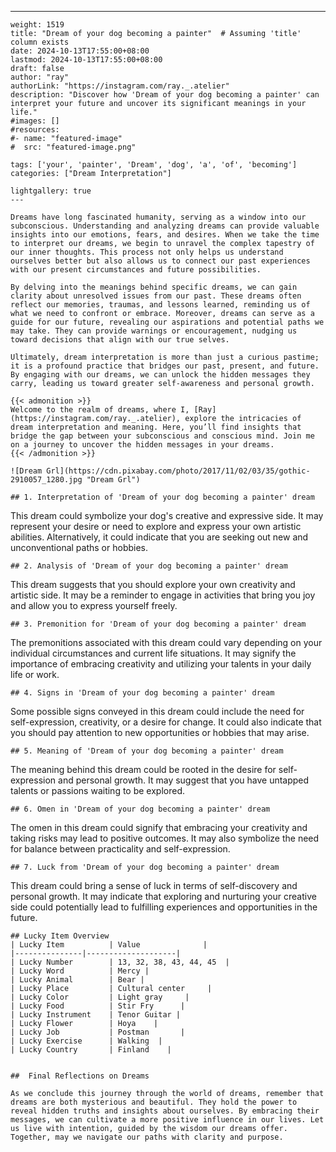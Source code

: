 ---
    weight: 1519
    title: "Dream of your dog becoming a painter"  # Assuming 'title' column exists
    date: 2024-10-13T17:55:00+08:00
    lastmod: 2024-10-13T17:55:00+08:00
    draft: false
    author: "ray"
    authorLink: "https://instagram.com/ray._.atelier"
    description: "Discover how 'Dream of your dog becoming a painter' can interpret your future and uncover its significant meanings in your life."
    #images: []
    #resources:
    #- name: "featured-image"
    #  src: "featured-image.png"
    
    tags: ['your', 'painter', 'Dream', 'dog', 'a', 'of', 'becoming']
    categories: ["Dream Interpretation"]
    
    lightgallery: true
    ---
    
    Dreams have long fascinated humanity, serving as a window into our subconscious. Understanding and analyzing dreams can provide valuable insights into our emotions, fears, and desires. When we take the time to interpret our dreams, we begin to unravel the complex tapestry of our inner thoughts. This process not only helps us understand ourselves better but also allows us to connect our past experiences with our present circumstances and future possibilities.
    
    By delving into the meanings behind specific dreams, we can gain clarity about unresolved issues from our past. These dreams often reflect our memories, traumas, and lessons learned, reminding us of what we need to confront or embrace. Moreover, dreams can serve as a guide for our future, revealing our aspirations and potential paths we may take. They can provide warnings or encouragement, nudging us toward decisions that align with our true selves.
    
    Ultimately, dream interpretation is more than just a curious pastime; it is a profound practice that bridges our past, present, and future. By engaging with our dreams, we can unlock the hidden messages they carry, leading us toward greater self-awareness and personal growth.
    
    {{< admonition >}}
    Welcome to the realm of dreams, where I, [Ray](https://instagram.com/ray._.atelier), explore the intricacies of dream interpretation and meaning. Here, you’ll find insights that bridge the gap between your subconscious and conscious mind. Join me on a journey to uncover the hidden messages in your dreams.
    {{< /admonition >}}
    
    ![Dream Grl](https://cdn.pixabay.com/photo/2017/11/02/03/35/gothic-2910057_1280.jpg "Dream Grl")
    
    ## 1. Interpretation of 'Dream of your dog becoming a painter' dream
    
This dream could symbolize your dog's creative and expressive side. It may represent your desire or need to explore and express your own artistic abilities. Alternatively, it could indicate that you are seeking out new and unconventional paths or hobbies.
    
    ## 2. Analysis of 'Dream of your dog becoming a painter' dream
    
This dream suggests that you should explore your own creativity and artistic side. It may be a reminder to engage in activities that bring you joy and allow you to express yourself freely.
    
    ## 3. Premonition for 'Dream of your dog becoming a painter' dream
    
The premonitions associated with this dream could vary depending on your individual circumstances and current life situations. It may signify the importance of embracing creativity and utilizing your talents in your daily life or work.
    
    ## 4. Signs in 'Dream of your dog becoming a painter' dream
    
Some possible signs conveyed in this dream could include the need for self-expression, creativity, or a desire for change. It could also indicate that you should pay attention to new opportunities or hobbies that may arise.
    
    ## 5. Meaning of 'Dream of your dog becoming a painter' dream
    
The meaning behind this dream could be rooted in the desire for self-expression and personal growth. It may suggest that you have untapped talents or passions waiting to be explored.
    
    ## 6. Omen in 'Dream of your dog becoming a painter' dream
    
The omen in this dream could signify that embracing your creativity and taking risks may lead to positive outcomes. It may also symbolize the need for balance between practicality and self-expression.
    
    ## 7. Luck from 'Dream of your dog becoming a painter' dream
    
This dream could bring a sense of luck in terms of self-discovery and personal growth. It may indicate that exploring and nurturing your creative side could potentially lead to fulfilling experiences and opportunities in the future.
    
    ## Lucky Item Overview
    | Lucky Item          | Value              |
    |---------------|--------------------|
    | Lucky Number        | 13, 32, 38, 43, 44, 45  |
    | Lucky Word          | Mercy |
    | Lucky Animal        | Bear |
    | Lucky Place         | Cultural center     |
    | Lucky Color         | Light gray     |
    | Lucky Food          | Stir Fry      |
    | Lucky Instrument    | Tenor Guitar |
    | Lucky Flower        | Hoya    |
    | Lucky Job           | Postman       |
    | Lucky Exercise      | Walking  |
    | Lucky Country       | Finland    |
    
    
    ##  Final Reflections on Dreams
    
    As we conclude this journey through the world of dreams, remember that dreams are both mysterious and beautiful. They hold the power to reveal hidden truths and insights about ourselves. By embracing their messages, we can cultivate a more positive influence in our lives. Let us live with intention, guided by the wisdom our dreams offer. Together, may we navigate our paths with clarity and purpose.
    